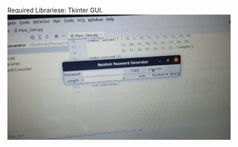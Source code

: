 Required Librariese:
Tkinter
GUI.
<img src="https://github.com/Saad096/Python_Projects/blob/main/Password_Genarator/Capture.PNG"/>


